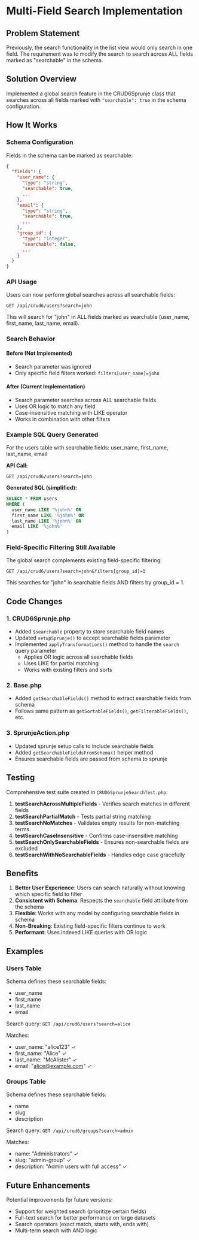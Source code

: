 # Multi-Field Search Implementation

## Problem Statement
Previously, the search functionality in the list view would only search in one field. The requirement was to modify the search to search across ALL fields marked as "searchable" in the schema.

## Solution Overview
Implemented a global search feature in the CRUD6Sprunje class that searches across all fields marked with `"searchable": true` in the schema configuration.

## How It Works

### Schema Configuration
Fields in the schema can be marked as searchable:

```json
{
  "fields": {
    "user_name": {
      "type": "string",
      "searchable": true,
      ...
    },
    "email": {
      "type": "string", 
      "searchable": true,
      ...
    },
    "group_id": {
      "type": "integer",
      "searchable": false,
      ...
    }
  }
}
```

### API Usage
Users can now perform global searches across all searchable fields:

```
GET /api/crud6/users?search=john
```

This will search for "john" in ALL fields marked as searchable (user_name, first_name, last_name, email).

### Search Behavior

#### Before (Not Implemented)
- Search parameter was ignored
- Only specific field filters worked: `filters[user_name]=john`

#### After (Current Implementation)
- Search parameter searches across ALL searchable fields
- Uses OR logic to match any field
- Case-insensitive matching with LIKE operator
- Works in combination with other filters

### Example SQL Query Generated

For the users table with searchable fields: user_name, first_name, last_name, email

**API Call:**
```
GET /api/crud6/users?search=john
```

**Generated SQL (simplified):**
```sql
SELECT * FROM users 
WHERE (
  user_name LIKE '%john%' OR
  first_name LIKE '%john%' OR
  last_name LIKE '%john%' OR
  email LIKE '%john%'
)
```

### Field-Specific Filtering Still Available

The global search complements existing field-specific filtering:

```
GET /api/crud6/users?search=john&filters[group_id]=1
```

This searches for "john" in searchable fields AND filters by group_id = 1.

## Code Changes

### 1. CRUD6Sprunje.php
- Added `$searchable` property to store searchable field names
- Updated `setupSprunje()` to accept searchable fields parameter
- Implemented `applyTransformations()` method to handle the `search` query parameter
  - Applies OR logic across all searchable fields
  - Uses LIKE for partial matching
  - Works with existing filters and sorts

### 2. Base.php
- Added `getSearchableFields()` method to extract searchable fields from schema
- Follows same pattern as `getSortableFields()`, `getFilterableFields()`, etc.

### 3. SprunjeAction.php
- Updated sprunje setup calls to include searchable fields
- Added `getSearchableFieldsFromSchema()` helper method
- Ensures searchable fields are passed from schema to sprunje

## Testing

Comprehensive test suite created in `CRUD6SprunjeSearchTest.php`:

1. **testSearchAcrossMultipleFields** - Verifies search matches in different fields
2. **testSearchPartialMatch** - Tests partial string matching
3. **testSearchNoMatches** - Validates empty results for non-matching terms
4. **testSearchCaseInsensitive** - Confirms case-insensitive matching
5. **testSearchOnlySearchableFields** - Ensures non-searchable fields are excluded
6. **testSearchWithNoSearchableFields** - Handles edge case gracefully

## Benefits

1. **Better User Experience**: Users can search naturally without knowing which specific field to filter
2. **Consistent with Schema**: Respects the `searchable` field attribute from the schema
3. **Flexible**: Works with any model by configuring searchable fields in schema
4. **Non-Breaking**: Existing field-specific filters continue to work
5. **Performant**: Uses indexed LIKE queries with OR logic

## Examples

### Users Table
Schema defines these searchable fields:
- user_name
- first_name
- last_name
- email

Search query: `GET /api/crud6/users?search=alice`

Matches:
- user_name: "alice123" ✓
- first_name: "Alice" ✓
- last_name: "McAlister" ✓
- email: "alice@example.com" ✓

### Groups Table  
Schema defines these searchable fields:
- name
- slug
- description

Search query: `GET /api/crud6/groups?search=admin`

Matches:
- name: "Administrators" ✓
- slug: "admin-group" ✓
- description: "Admin users with full access" ✓

## Future Enhancements

Potential improvements for future versions:
- Support for weighted search (prioritize certain fields)
- Full-text search for better performance on large datasets
- Search operators (exact match, starts with, ends with)
- Multi-term search with AND logic
